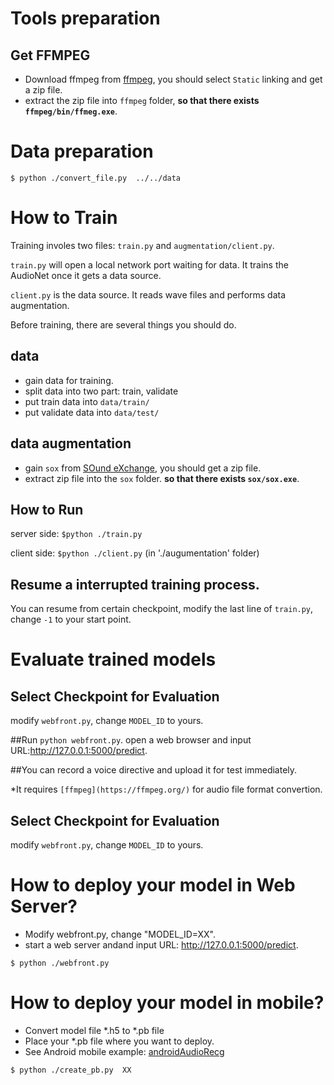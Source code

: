 # Tools preparation
## Get FFMPEG
* Download ffmpeg from [ffmpeg](http://ffmpeg.zeranoe.com/builds/), you should select `Static` linking and get a zip file.
* extract the zip file into `ffmpeg` folder, __so that there exists `ffmpeg/bin/ffmeg.exe`__.

# Data preparation
`$ python ./convert_file.py  ../../data`

# How to Train
Training involes two files: `train.py` and `augmentation/client.py`.

`train.py` will open a local network port waiting for data. 
It trains the AudioNet once it gets a data source.

`client.py` is the data source. It reads wave files and performs data augmentation.

Before training, there are several things you should do.

## data
* gain data for training. 
* split data into two part: train, validate
* put train data into `data/train/`
* put validate data into `data/test/`

## data augmentation
* gain `sox` from [SOund eXchange](https://sourceforge.net/projects/sox/files/sox/14.4.2/), you should get a zip file.
* extract zip file into the `sox` folder. __so that there exists `sox/sox.exe`__.

## How to Run
server side: `$python ./train.py`

client side: `$python ./client.py` (in './augumentation' folder)

## Resume a interrupted training process.
You can resume from certain checkpoint, modify the last line of `train.py`, change `-1` to your start point.

# Evaluate trained models
## Select Checkpoint for Evaluation
modify `webfront.py`, change `MODEL_ID` to yours.

##Run `python webfront.py`. 
open a web browser and input URL:http://127.0.0.1:5000/predict. 

##You can record a voice directive and upload it for test immediately. 

*It requires `[ffmpeg](https://ffmpeg.org/)` for audio file format convertion.

## Select Checkpoint for Evaluation
modify `webfront.py`, change `MODEL_ID` to yours.

# How to deploy your model in Web Server?   
*  Modify webfront.py, change "MODEL_ID=XX".
*  start a web server andand input URL: http://127.0.0.1:5000/predict. 

`$ python ./webfront.py`

# How to deploy your model in mobile? 
*  Convert model file *.h5 to *.pb file 
*  Place your *.pb file where you want to deploy.
*  See Android mobile example: [androidAudioRecg](http://gitlab.icenter.tsinghua.edu.cn/saturnlab/audioNet)

`$ python ./create_pb.py  XX`

